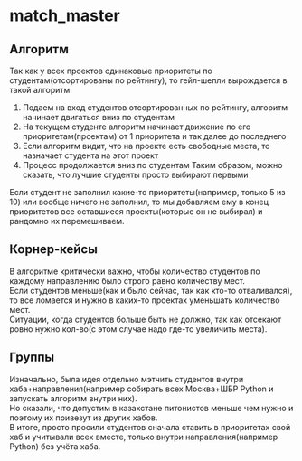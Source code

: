 # match_master

## Алгоритм
Так как у всех проектов одинаковые приоритеты по студентам(отсортированы по рейтингу), то гейл-шепли вырождается в такой алгоритм:
1) Подаем на вход студентов отсортированных по рейтингу, алгоритм начинает двигаться вниз по студентам
2) На текущем студенте алгоритм начинает движение по его приоритетам(проектам) от 1 приоритета и так далее до последнего
3) Если алгоритм видит, что на проекте есть свободные места, то назначает студента на этот проект
4) Процесс продолжается вниз по студентам
Таким образом, можно сказать, что лучшие студенты просто выбирают первыми

Если студент не заполнил какие-то приоритеты(например, только 5 из 10) или вообще ничего не заполнил, 
то мы добавляем ему в конец приоритетов все оставшиеся проекты(которые он не выбирал) и рандомно их перемешиваем.

## Корнер-кейсы
В алгоритме критически важно, чтобы количество студентов по каждому направлению было строго равно количеству мест.  
Если студентов меньше(как и было сейчас, так как кто-то отваливался), то все ломается и нужно в каких-то проектах уменьшать количество мест.  
Ситуации, когда студентов больше быть не должно, так как отсекают ровно нужно кол-во(с этом случае надо где-то увеличить места).

## Группы
Изначально, была идея отдельно мэтчить студентов внутри хаба+направления(например собирать всех Москва+ШБР Python и запускать алгоритм внутри них).  
Но сказали, что допустим в казахстане питонистов меньше чем нужно и поэтому их привезут из других хабов.  
В итоге, просто просили студентов сначала ставить в приоритетах свой хаб и учитывали всех вместе, только внутри направления(например Python) без учёта хаба.
